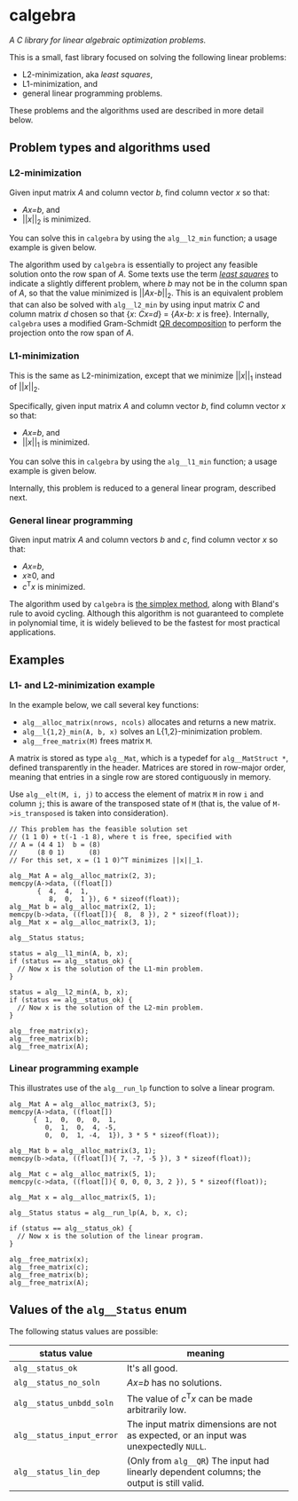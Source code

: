 # calgebra

*A C library for linear algebraic optimization problems.*

This is a small, fast library focused on solving the
following linear problems:

* L2-minimization, aka *least squares*,
* L1-minimization, and
* general linear programming problems.

These problems and the algorithms used
are described in more detail below.

## Problem types and algorithms used

### L2-minimization

Given input matrix *A* and column vector *b*, find
column vector *x* so that:

* *Ax=b*, and
* ||*x*||<sub>2</sub> is minimized.

You can solve this in `calgebra` by using the
`alg__l2_min` function; a usage example is given below.

The algorithm used by `calgebra` is essentially to project any
feasible solution onto the row span of *A*. Some texts use
the term
[*least squares*](http://en.wikipedia.org/wiki/Least_squares)
to indicate a slightly different
problem, where *b* may not be in the column span of *A*, so that
the value minimized is ||*Ax-b*||<sub>2</sub>. This is
an equivalent problem that can also be solved with
`alg__l2_min` by using input matrix *C* and column matrix *d* chosen
so that {*x*: *Cx=d*} = {*Ax-b*: *x* is free}.
Internally, `calgebra` uses a modified Gram-Schmidt
[QR decomposition](http://en.wikipedia.org/wiki/QR_decomposition)
to perform the projection onto the row span of *A*.

### L1-minimization

This is the same as L2-minimization, except that we
minimize ||*x*||<sub>1</sub> instead of ||*x*||<sub>2</sub>.

Specifically, given input matrix *A* and column vector *b*, find
column vector *x* so that:

* *Ax=b*, and
* ||*x*||<sub>1</sub> is minimized.

You can solve this in `calgebra` by using the
`alg__l1_min` function; a usage example is given below.

Internally, this problem is reduced to a general
linear program, described next.

### General linear programming

Given input matrix *A* and column vectors *b* and *c*, find
column vector *x* so that:

* *Ax=b*,
* *x*≥0, and
* *c*<sup>T</sup>*x* is minimized.

The algorithm used by `calgebra` is
[the simplex method](http://en.wikipedia.org/wiki/Simplex_algorithm),
along with Bland's rule to avoid cycling. Although this algorithm
is not guaranteed to complete in polynomial time, it is widely
believed to be the fastest for most practical applications.

## Examples

### L1- and L2-minimization example

In the example below, we call several key functions:

* `alg__alloc_matrix(nrows, ncols)` allocates and returns a new matrix.
* `alg__l{1,2}_min(A, b, x)` solves an L{1,2}-minimization problem.
* `alg__free_matrix(M)` frees matrix `M`.

A matrix is stored as type `alg__Mat`, which is a typedef
for `alg__MatStruct *`, defined transparently in the header.
Matrices are stored in row-major order, meaning that
entries in a single row are stored contiguously in memory.

Use `alg__elt(M, i, j)` to access the element of matrix `M`
in row `i` and column `j`; this is aware of the transposed
state of `M` (that is, the value of `M->is_transposed` is
taken into consideration).

```
// This problem has the feasible solution set
// (1 1 0) + t(-1 -1 8), where t is free, specified with
// A = (4 4 1)  b = (8)
//     (8 0 1)      (8)
// For this set, x = (1 1 0)^T minimizes ||x||_1.

alg__Mat A = alg__alloc_matrix(2, 3);
memcpy(A->data, ((float[])
       {  4,  4,  1,
          8,  0,  1 }), 6 * sizeof(float));
alg__Mat b = alg__alloc_matrix(2, 1);
memcpy(b->data, ((float[]){  8,  8 }), 2 * sizeof(float));
alg__Mat x = alg__alloc_matrix(3, 1);

alg__Status status;

status = alg__l1_min(A, b, x);
if (status == alg__status_ok) {
  // Now x is the solution of the L1-min problem.
}

status = alg__l2_min(A, b, x);
if (status == alg__status_ok) {
  // Now x is the solution of the L2-min problem.
}

alg__free_matrix(x);
alg__free_matrix(b);
alg__free_matrix(A);
```


### Linear programming example

This illustrates use of the `alg__run_lp` function
to solve a linear program.

```
alg__Mat A = alg__alloc_matrix(3, 5);
memcpy(A->data, ((float[])
      {  1,  0,  0,  0,  1,
         0,  1,  0,  4, -5,
         0,  0,  1, -4,  1}), 3 * 5 * sizeof(float));

alg__Mat b = alg__alloc_matrix(3, 1);
memcpy(b->data, ((float[]){ 7, -7, -5 }), 3 * sizeof(float));

alg__Mat c = alg__alloc_matrix(5, 1);
memcpy(c->data, ((float[]){ 0, 0, 0, 3, 2 }), 5 * sizeof(float));

alg__Mat x = alg__alloc_matrix(5, 1);

alg__Status status = alg__run_lp(A, b, x, c);

if (status == alg__status_ok) {
  // Now x is the solution of the linear program.
}

alg__free_matrix(x);
alg__free_matrix(c);
alg__free_matrix(b);
alg__free_matrix(A);
```

## Values of the `alg__Status` enum

The following status values are possible:

status value       | meaning
--------------------------|--------------------
`alg__status_ok`          | It's all good.
`alg__status_no_soln`     | *Ax=b* has no solutions.
`alg__status_unbdd_soln`  | The value of *c*<sup>T</sup>*x* can be made arbitrarily low.
`alg__status_input_error` | The input matrix dimensions are not as expected, or an input was unexpectedly `NULL`.
`alg__status_lin_dep`     | (Only from `alg__QR`) The input had linearly dependent columns; the output is still valid.
